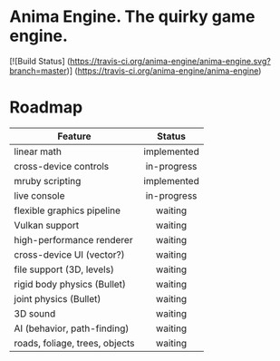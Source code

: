# Anima Engine. The quirky game engine.
[![Build Status]
(https://travis-ci.org/anima-engine/anima-engine.svg?branch=master)]
(https://travis-ci.org/anima-engine/anima-engine)

# Roadmap

| Feature                        | Status      |
| ------------------------------ | :---------: |
| linear math                    | implemented |
| cross-device controls          | in-progress |
| mruby scripting                | implemented |
| live console                   | in-progress |
| flexible graphics pipeline     | waiting     |
| Vulkan support                 | waiting     |
| high-performance renderer      | waiting     |
| cross-device UI (vector?)      | waiting     |
| file support (3D, levels)      | waiting     |
| rigid body physics (Bullet)    | waiting     |
| joint physics (Bullet)         | waiting     |
| 3D sound                       | waiting     |
| AI (behavior, path-finding)    | waiting     |
| roads, foliage, trees, objects | waiting     |
